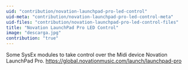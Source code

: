 ```yaml
---
uid: "contribution/novation-launchpad-pro-led-control"
uid-meta: "contribution/novation-launchpad-pro-led-control-meta"
uid-files: "contribution/novation-launchpad-pro-led-control-files"
title: "Novation LaunchPad Pro LED Control"
image: "descarga.jpg"
contribution: "true"
---
```


Some SysEx modules to take control over the Midi device Novation LaunchPad Pro.
https://global.novationmusic.com/launch/launchpad-pro